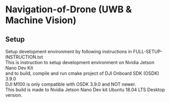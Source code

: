 # Navigation-of-Drone (UWB & Machine Vision)
## Setup  
Setup development environment by following instructions in FULL-SETUP-INSTRUCTION.txt  
This is instruction to setup development environment on Nvidia Jetson Nano Dev Kit  
and to build, compile and run cmake project of DJI Onboard SDK (OSDK) 3.9.0  
DJI M100 is only compatible with OSDK 3.9.0 and NOT newer.  
This build is made to Nvidia Jetson Nano Dev kit Ubuntu 18.04 LTS Desktop version.  
